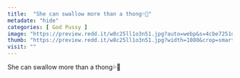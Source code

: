 ```yaml
---
title:  "She can swallow more than a thong💦👅"
metadate: "hide"
categories: [ God Pussy ]
image: "https://preview.redd.it/w8c25ll1o3n51.jpg?auto=webp&s=4cbe7251d2b7b092ecbcc9611e01cde2447d4488"
thumb: "https://preview.redd.it/w8c25ll1o3n51.jpg?width=1080&crop=smart&auto=webp&s=2b2c82059a88669b34919e47990516a5f44826b4"
visit: ""
---
```

She can swallow more than a thong💦👅
